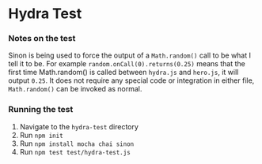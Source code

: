 # Hydra Test

### Notes on the test

Sinon is being used to force the output of a `Math.random()` call to be what I tell it to be. For example `random.onCall(0).returns(0.25)` means that the first time Math.random() is called between `hydra.js` and `hero.js`, it will output `0.25`. It does not require any special code or integration in either file, `Math.random()` can be invoked as normal.

### Running the test

1. Navigate to the `hydra-test` directory
2. Run `npm init`
3. Run `npm install mocha chai sinon`
4. Run `npm test test/hydra-test.js`

